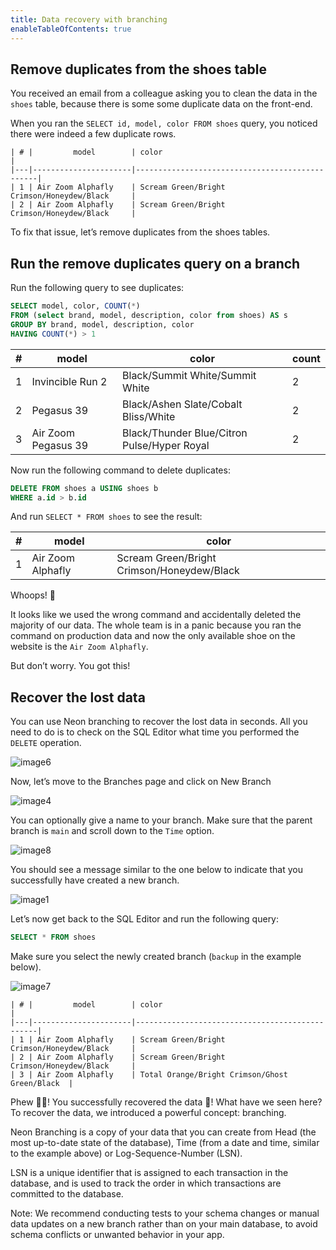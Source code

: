 ```yaml
---
title: Data recovery with branching
enableTableOfContents: true
---
```


## Remove duplicates from the shoes table

You received an email from a colleague asking you to clean the data in the `shoes` table, because there is some some duplicate data on the front-end. 

When you ran the `SELECT id, model, color FROM shoes` query, you noticed there were indeed a few duplicate rows.

```text
| # |         model        | color                                          |
|---|----------------------|------------------------------------------------|
| 1 | Air Zoom Alphafly    | Scream Green/Bright Crimson/Honeydew/Black     |
| 2 | Air Zoom Alphafly    | Scream Green/Bright Crimson/Honeydew/Black     |
```

To fix that issue, let’s remove duplicates from the shoes tables.

## Run the remove duplicates query on a branch

Run the following query to see duplicates:

```sql
SELECT model, color, COUNT(*) 
FROM (select brand, model, description, color from shoes) AS s
GROUP BY brand, model, description, color
HAVING COUNT(*) > 1
```

| # |         model        | color                                        | count |
|---|----------------------|----------------------------------------------|-------|
| 1 | Invincible Run 2     | Black/Summit White/Summit White              | 2     |
| 2 | Pegasus 39           | Black/Ashen Slate/Cobalt Bliss/White         | 2     |
| 3 | Air Zoom Pegasus 39  | Black/Thunder Blue/Citron Pulse/Hyper Royal  | 2     |

Now run the following command to delete duplicates:

```sql
DELETE FROM shoes a USING shoes b
WHERE a.id > b.id
```

And run `SELECT * FROM shoes` to see the result:

| # |         model        | color                                        |
|---|----------------------|----------------------------------------------|
| 1 | Air Zoom Alphafly    | Scream Green/Bright Crimson/Honeydew/Black   |

Whoops! 😬

It looks like we used the wrong command and accidentally deleted the majority of our data. The whole team is in a panic because you ran the command on production data and now the only available shoe on the website is the `Air Zoom Alphafly`.

But don’t worry. You got this! 

## Recover the lost data

You can use Neon branching to recover the lost data in seconds. All you need to do is to check on the SQL Editor what time you performed the `DELETE` operation.

![image6](https://user-images.githubusercontent.com/13738772/213742652-05006170-1274-4cf9-8e8a-69dcc28d0065.png)

Now, let’s move to the Branches page and click on New Branch

![image4](https://user-images.githubusercontent.com/13738772/213742714-1f1a5b24-d04c-469c-b9fe-cdbe9b92ff9c.png)

You can optionally give a name to your branch. Make sure that the parent branch is `main` and scroll down to the `Time` option.

![image8](https://user-images.githubusercontent.com/13738772/213742797-5ebbdd65-5927-4113-8e40-cc4c65a6db34.png)

You should see a message similar to the one below to indicate that you successfully have created a new branch.

![image1](https://user-images.githubusercontent.com/13738772/213742922-df6b0e88-5e89-4f21-a169-3871df8f293c.png)

Let’s now get back to the SQL Editor and run the following query:

```sql
SELECT * FROM shoes
```

Make sure you select the newly created branch (`backup` in the example below).

![image7](https://user-images.githubusercontent.com/13738772/213742990-775a1c53-aa7c-412e-95cf-60262121224b.png)

```text
| # |         model        | color                                          |
|---|----------------------|------------------------------------------------|
| 1 | Air Zoom Alphafly    | Scream Green/Bright Crimson/Honeydew/Black     |
| 2 | Air Zoom Alphafly    | Scream Green/Bright Crimson/Honeydew/Black     |
| 3 | Air Zoom Alphafly    | Total Orange/Bright Crimson/Ghost Green/Black  |
```

Phew 😮‍💨! You successfully recovered the data  🎉!
What have we seen here?
To recover the data, we introduced a powerful concept: branching.

Neon Branching is a copy of your data that you can create from Head (the most up-to-date state of the database), Time (from a date and time, similar to the example above) or Log-Sequence-Number (LSN).

LSN is a unique identifier that is assigned to each transaction in the database, and is used to track the order in which transactions are committed to the database.

Note: We recommend conducting tests to your schema changes or manual data updates on a new branch rather than on your main database, to avoid schema conflicts or unwanted behavior in your app.
